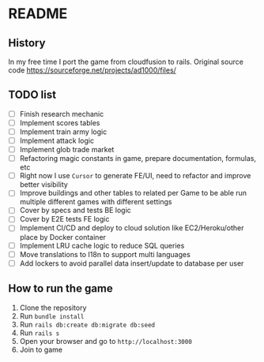 # README

## History

In my free time I port the game from cloudfusion to rails. Original source code https://sourceforge.net/projects/ad1000/files/

## TODO list

- [ ] Finish research mechanic
- [ ] Implement scores tables
- [ ] Implement train army logic
- [ ] Implement attack logic
- [ ] Implement glob trade market
- [ ] Refactoring magic constants in game, prepare documentation, formulas, etc
- [ ] Right now I use `Cursor` to generate FE/UI, need to refactor and improve better visibility
- [ ] Improve buildings and other tables to related per Game to be able run multiple different games with different settings
- [ ] Cover by specs and tests BE logic
- [ ] Cover by E2E tests FE logic
- [ ] Implement CI/CD and deploy to cloud solution like EC2/Heroku/other place by Docker container
- [ ] Implement LRU cache logic to reduce SQL queries
- [ ] Move translations to I18n to support multi languages
- [ ] Add lockers to avoid parallel data insert/update to database per user

## How to run the game

1. Clone the repository
2. Run `bundle install`
3. Run `rails db:create db:migrate db:seed`
4. Run `rails s`
5. Open your browser and go to `http://localhost:3000`
6. Join to game
